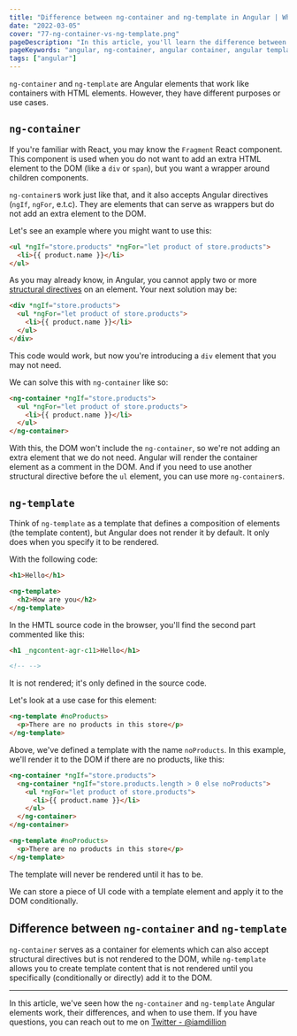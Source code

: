```yaml
---
title: "Difference between ng-container and ng-template in Angular | What they are and when to use them"
date: "2022-03-05"
cover: "77-ng-container-vs-ng-template.png"
pageDescription: "In this article, you'll learn the difference between the `ng-container` and `ng-template` Angular elements."
pageKeywords: "angular, ng-container, angular container, angular template, ng-template, angular dom, dom, template, structural directives, angular directive"
tags: ["angular"]
---
```


`ng-container` and `ng-template` are Angular elements that work like containers with HTML elements. However, they have different purposes or use cases.

## `ng-container`

If you're familiar with React, you may know the `Fragment` React component. This component is used when you do not want to add an extra HTML element to the DOM (like a `div` or `span`), but you want a wrapper around children components.

`ng-container`s work just like that, and it also accepts Angular directives (`ngIf`, `ngFor`, e.t.c). They are elements that can serve as wrappers but do not add an extra element to the DOM.

Let's see an example where you might want to use this:

```html
<ul *ngIf="store.products" *ngFor="let product of store.products">
  <li>{{ product.name }}</li>
</ul>
```

As you may already know, in Angular, you cannot apply two or more [structural directives](https://angular.io/guide/structural-directives) on an element. Your next solution may be:

```html
<div *ngIf="store.products">
  <ul *ngFor="let product of store.products">
    <li>{{ product.name }}</li>
  </ul>
</div>
```

This code would work, but now you're introducing a `div` element that you may not need.

We can solve this with `ng-container` like so:

```html
<ng-container *ngIf="store.products">
  <ul *ngFor="let product of store.products">
    <li>{{ product.name }}</li>
  </ul>
</ng-container>
```

With this, the DOM won't include the `ng-container`, so we're not adding an extra element that we do not need. Angular will render the container element as a comment in the DOM. And if you need to use another structural directive before the `ul` element, you can use more `ng-container`s.

## `ng-template`

Think of `ng-template` as a template that defines a composition of elements (the template content), but Angular does not render it by default. It only does when you specify it to be rendered.

With the following code:

```html
<h1>Hello</h1>

<ng-template>
  <h2>How are you</h2>
</ng-template>
```

In the HMTL source code in the browser, you'll find the second part commented like this:

```html
<h1 _ngcontent-agr-c11>Hello</h1>

<!-- -->
```

It is not rendered; it's only defined in the source code.

Let's look at a use case for this element:

```html
<ng-template #noProducts>
  <p>There are no products in this store</p>
</ng-template>
```

Above, we've defined a template with the name `noProducts`. In this example, we'll render it to the DOM if there are no products, like this:

```html
<ng-container *ngIf="store.products">
  <ng-container *ngIf="store.products.length > 0 else noProducts">
    <ul *ngFor="let product of store.products">
      <li>{{ product.name }}</li>
    </ul>
  </ng-container>
</ng-container>

<ng-template #noProducts>
  <p>There are no products in this store</p>
</ng-template>
```

The template will never be rendered until it has to be.

We can store a piece of UI code with a template element and apply it to the DOM conditionally.

## Difference between `ng-container` and `ng-template`

`ng-container` serves as a container for elements which can also accept structural directives but is not rendered to the DOM, while `ng-template` allows you to create template content that is not rendered until you specifically (conditionally or directly) add it to the DOM.

---

In this article, we've seen how the `ng-container` and `ng-template` Angular elements work, their differences, and when to use them. If you have questions, you can reach out to me on [Twitter - @iamdillion](https://twitter.com/iamdillion)

